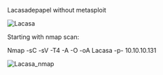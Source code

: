 Lacasadepapel without metasploit

![Lacasa](https://user-images.githubusercontent.com/55708909/91628482-c3c91180-e9dd-11ea-84fe-8b50974c2241.png)

Starting with nmap scan:

Nmap -sC -sV -T4 -A -O -oA Lacasa -p- 10.10.10.131

![Lacasa_nmap](https://user-images.githubusercontent.com/55708909/91628523-2d492000-e9de-11ea-9655-a39daca4d6df.png)


